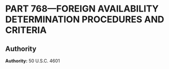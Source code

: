 # PART 768—FOREIGN AVAILABILITY DETERMINATION PROCEDURES AND CRITERIA


## Authority

**Authority:** 50 U.S.C. 4601 

